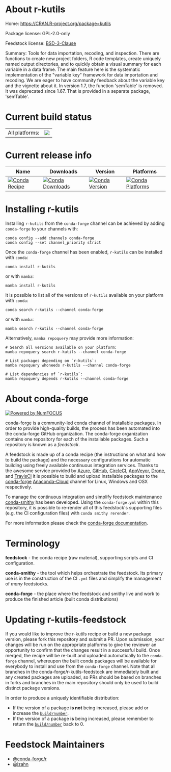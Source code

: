 About r-kutils
==============

Home: https://CRAN.R-project.org/package=kutils

Package license: GPL-2.0-only

Feedstock license: [BSD-3-Clause](https://github.com/conda-forge/r-kutils-feedstock/blob/main/LICENSE.txt)

Summary: Tools for data importation, recoding, and inspection. There are functions to create new project folders, R code templates, create uniquely named output directories, and to quickly obtain a visual summary for each variable in a data frame.  The main feature here is the systematic implementation of the "variable key" framework for data importation and recoding.  We are eager to have community feedback about the variable key and the vignette about it. In version 1.7, the function 'semTable' is removed. It was deprecated since 1.67. That is provided in a separate package, 'semTable'.

Current build status
====================


<table><tr><td>All platforms:</td>
    <td>
      <a href="https://dev.azure.com/conda-forge/feedstock-builds/_build/latest?definitionId=13370&branchName=main">
        <img src="https://dev.azure.com/conda-forge/feedstock-builds/_apis/build/status/r-kutils-feedstock?branchName=main">
      </a>
    </td>
  </tr>
</table>

Current release info
====================

| Name | Downloads | Version | Platforms |
| --- | --- | --- | --- |
| [![Conda Recipe](https://img.shields.io/badge/recipe-r--kutils-green.svg)](https://anaconda.org/conda-forge/r-kutils) | [![Conda Downloads](https://img.shields.io/conda/dn/conda-forge/r-kutils.svg)](https://anaconda.org/conda-forge/r-kutils) | [![Conda Version](https://img.shields.io/conda/vn/conda-forge/r-kutils.svg)](https://anaconda.org/conda-forge/r-kutils) | [![Conda Platforms](https://img.shields.io/conda/pn/conda-forge/r-kutils.svg)](https://anaconda.org/conda-forge/r-kutils) |

Installing r-kutils
===================

Installing `r-kutils` from the `conda-forge` channel can be achieved by adding `conda-forge` to your channels with:

```
conda config --add channels conda-forge
conda config --set channel_priority strict
```

Once the `conda-forge` channel has been enabled, `r-kutils` can be installed with `conda`:

```
conda install r-kutils
```

or with `mamba`:

```
mamba install r-kutils
```

It is possible to list all of the versions of `r-kutils` available on your platform with `conda`:

```
conda search r-kutils --channel conda-forge
```

or with `mamba`:

```
mamba search r-kutils --channel conda-forge
```

Alternatively, `mamba repoquery` may provide more information:

```
# Search all versions available on your platform:
mamba repoquery search r-kutils --channel conda-forge

# List packages depending on `r-kutils`:
mamba repoquery whoneeds r-kutils --channel conda-forge

# List dependencies of `r-kutils`:
mamba repoquery depends r-kutils --channel conda-forge
```


About conda-forge
=================

[![Powered by
NumFOCUS](https://img.shields.io/badge/powered%20by-NumFOCUS-orange.svg?style=flat&colorA=E1523D&colorB=007D8A)](https://numfocus.org)

conda-forge is a community-led conda channel of installable packages.
In order to provide high-quality builds, the process has been automated into the
conda-forge GitHub organization. The conda-forge organization contains one repository
for each of the installable packages. Such a repository is known as a *feedstock*.

A feedstock is made up of a conda recipe (the instructions on what and how to build
the package) and the necessary configurations for automatic building using freely
available continuous integration services. Thanks to the awesome service provided by
[Azure](https://azure.microsoft.com/en-us/services/devops/), [GitHub](https://github.com/),
[CircleCI](https://circleci.com/), [AppVeyor](https://www.appveyor.com/),
[Drone](https://cloud.drone.io/welcome), and [TravisCI](https://travis-ci.com/)
it is possible to build and upload installable packages to the
[conda-forge](https://anaconda.org/conda-forge) [Anaconda-Cloud](https://anaconda.org/)
channel for Linux, Windows and OSX respectively.

To manage the continuous integration and simplify feedstock maintenance
[conda-smithy](https://github.com/conda-forge/conda-smithy) has been developed.
Using the ``conda-forge.yml`` within this repository, it is possible to re-render all of
this feedstock's supporting files (e.g. the CI configuration files) with ``conda smithy rerender``.

For more information please check the [conda-forge documentation](https://conda-forge.org/docs/).

Terminology
===========

**feedstock** - the conda recipe (raw material), supporting scripts and CI configuration.

**conda-smithy** - the tool which helps orchestrate the feedstock.
                   Its primary use is in the construction of the CI ``.yml`` files
                   and simplify the management of *many* feedstocks.

**conda-forge** - the place where the feedstock and smithy live and work to
                  produce the finished article (built conda distributions)


Updating r-kutils-feedstock
===========================

If you would like to improve the r-kutils recipe or build a new
package version, please fork this repository and submit a PR. Upon submission,
your changes will be run on the appropriate platforms to give the reviewer an
opportunity to confirm that the changes result in a successful build. Once
merged, the recipe will be re-built and uploaded automatically to the
`conda-forge` channel, whereupon the built conda packages will be available for
everybody to install and use from the `conda-forge` channel.
Note that all branches in the conda-forge/r-kutils-feedstock are
immediately built and any created packages are uploaded, so PRs should be based
on branches in forks and branches in the main repository should only be used to
build distinct package versions.

In order to produce a uniquely identifiable distribution:
 * If the version of a package **is not** being increased, please add or increase
   the [``build/number``](https://docs.conda.io/projects/conda-build/en/latest/resources/define-metadata.html#build-number-and-string).
 * If the version of a package **is** being increased, please remember to return
   the [``build/number``](https://docs.conda.io/projects/conda-build/en/latest/resources/define-metadata.html#build-number-and-string)
   back to 0.

Feedstock Maintainers
=====================

* [@conda-forge/r](https://github.com/conda-forge/r/)
* [@izahn](https://github.com/izahn/)

